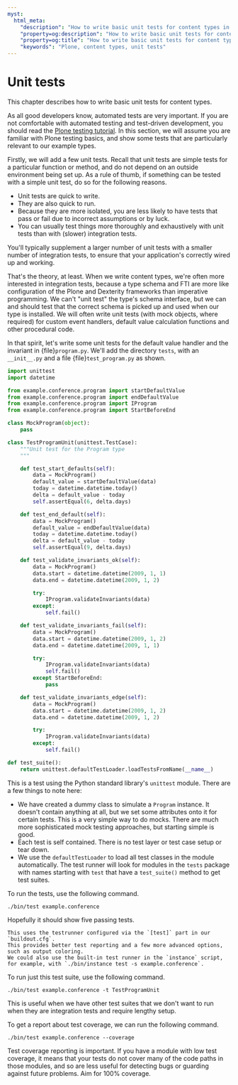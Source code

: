 ```yaml
---
myst:
  html_meta:
    "description": "How to write basic unit tests for content types in Plone"
    "property=og:description": "How to write basic unit tests for content types in Plone"
    "property=og:title": "How to write basic unit tests for content types in Plone"
    "keywords": "Plone, content types, unit tests"
---
```


# Unit tests

This chapter describes how to write basic unit tests for content types.

As all good developers know, automated tests are very important.
If you are not comfortable with automated testing and test-driven development, you should read the [Plone testing tutorial](https://5.docs.plone.org/external/plone.testing/docs/index.html).
In this section, we will assume you are familiar with Plone testing basics, and show some tests that are particularly relevant to our example types.

Firstly, we will add a few unit tests.
Recall that unit tests are simple tests for a particular function or method, and do not depend on an outside environment being set up.
As a rule of thumb, if something can be tested with a simple unit test, do so for the following reasons.

-   Unit tests are quick to write.
-   They are also quick to run.
-   Because they are more isolated, you are less likely to have tests that pass or fail due to incorrect assumptions or by luck.
-   You can usually test things more thoroughly and exhaustively with unit tests than with (slower) integration tests.

You'll typically supplement a larger number of unit tests with a smaller number of integration tests, to ensure that your application's correctly wired up and working.

That's the theory, at least.
When we write content types, we're often more interested in integration tests, because a type schema and FTI are more like configuration of the Plone and Dexterity frameworks than imperative programming.
We can't "unit test" the type's schema interface, but we can and should test that the correct schema is picked up and used when our type is installed.
We will often write unit tests (with mock objects, where required) for custom event handlers, default value calculation functions and other procedural code.

In that spirit, let's write some unit tests for the default value handler and the invariant in {file}`program.py`.
We'll add the directory `tests`, with an `__init__.py` and a file {file}`test_program.py` as shown.

```python
import unittest
import datetime

from example.conference.program import startDefaultValue
from example.conference.program import endDefaultValue
from example.conference.program import IProgram
from example.conference.program import StartBeforeEnd

class MockProgram(object):
    pass

class TestProgramUnit(unittest.TestCase):
    """Unit test for the Program type
    """

    def test_start_defaults(self):
        data = MockProgram()
        default_value = startDefaultValue(data)
        today = datetime.datetime.today()
        delta = default_value - today
        self.assertEqual(6, delta.days)

    def test_end_default(self):
        data = MockProgram()
        default_value = endDefaultValue(data)
        today = datetime.datetime.today()
        delta = default_value - today
        self.assertEqual(9, delta.days)

    def test_validate_invariants_ok(self):
        data = MockProgram()
        data.start = datetime.datetime(2009, 1, 1)
        data.end = datetime.datetime(2009, 1, 2)

        try:
            IProgram.validateInvariants(data)
        except:
            self.fail()

    def test_validate_invariants_fail(self):
        data = MockProgram()
        data.start = datetime.datetime(2009, 1, 2)
        data.end = datetime.datetime(2009, 1, 1)

        try:
            IProgram.validateInvariants(data)
            self.fail()
        except StartBeforeEnd:
            pass

    def test_validate_invariants_edge(self):
        data = MockProgram()
        data.start = datetime.datetime(2009, 1, 2)
        data.end = datetime.datetime(2009, 1, 2)

        try:
            IProgram.validateInvariants(data)
        except:
            self.fail()

def test_suite():
    return unittest.defaultTestLoader.loadTestsFromName(__name__)
```

This is a test using the Python standard library's `unittest` module.
There are a few things to note here:

-   We have created a dummy class to simulate a `Program` instance.
    It doesn't contain anything at all, but we set some attributes onto it for certain tests.
    This is a very simple way to do mocks.
    There are much more sophisticated mock testing approaches, but starting simple is good.
-   Each test is self contained.
    There is no test layer or test case setup or tear down.
-   We use the `defaultTestLoader` to load all test classes in the module automatically.
    The test runner will look for modules in the `tests` package with names starting with `test` that have a `test_suite()` method to get test suites.

To run the tests, use the following command.

```shell
./bin/test example.conference
```

Hopefully it should show five passing tests.

```{note}
This uses the testrunner configured via the `[test]` part in our `buildout.cfg`.
This provides better test reporting and a few more advanced options, such as output coloring.
We could also use the built-in test runner in the `instance` script, for example, with `./bin/instance test -s example.conference`.
```

To run just this test suite, use the following command.

```shell
./bin/test example.conference -t TestProgramUnit
```

This is useful when we have other test suites that we don't want to run when they are integration tests and require lengthy setup.

To get a report about test coverage, we can run the following command.

```shell
./bin/test example.conference --coverage
```

Test coverage reporting is important.
If you have a module with low test coverage, it means that your tests do not cover many of the code paths in those modules, and so are less useful for detecting bugs or guarding against future problems.
Aim for 100% coverage.
